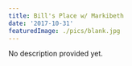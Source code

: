 ```yaml
---
title: Bill's Place w/ Markibeth
date: '2017-10-31'
featuredImage: ./pics/blank.jpg
---
```


No description provided yet.

